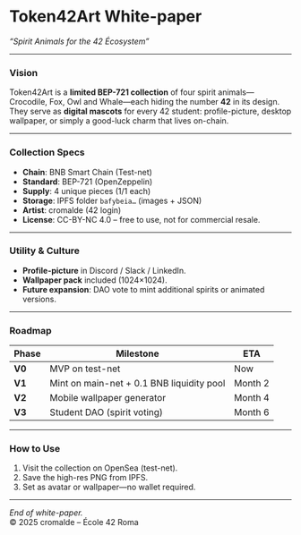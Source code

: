 # Token42Art White-paper  
*“Spirit Animals for the 42 Écosystem”*

---

### Vision  
Token42Art is a **limited BEP-721 collection** of four spirit animals—Crocodile, Fox, Owl and Whale—each hiding the number **42** in its design.  
They serve as **digital mascots** for every 42 student: profile-picture, desktop wallpaper, or simply a good-luck charm that lives on-chain.

---

### Collection Specs  
- **Chain**: BNB Smart Chain (Test-net)  
- **Standard**: BEP-721 (OpenZeppelin)  
- **Supply**: 4 unique pieces (1/1 each)  
- **Storage**: IPFS folder `bafybeia…` (images + JSON)  
- **Artist**: cromalde (42 login)  
- **License**: CC-BY-NC 4.0 – free to use, not for commercial resale.

---

### Utility & Culture  
- **Profile-picture** in Discord / Slack / LinkedIn.  
- **Wallpaper pack** included (1024×1024).  
- **Future expansion**: DAO vote to mint additional spirits or animated versions.

---

### Roadmap  
| Phase | Milestone | ETA |
|---|---|---|
| **V0** | MVP on test-net | Now |
| **V1** | Mint on main-net + 0.1 BNB liquidity pool | Month 2 |
| **V2** | Mobile wallpaper generator | Month 4 |
| **V3** | Student DAO (spirit voting) | Month 6 |

---

### How to Use  
1. Visit the collection on OpenSea (test-net).  
2. Save the high-res PNG from IPFS.  
3. Set as avatar or wallpaper—no wallet required.

---

*End of white-paper.*  
© 2025 cromalde – École 42 Roma